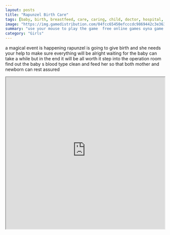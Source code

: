 ```yaml
---
layout: posts
title: "Rapunzel Birth Care"
tags: [baby, birth, breastfeed, care, caring, child, doctor, hospital, pregnant, princess, rapunzel, simulation, tangled, treatment, free, online, games, oyna, game, free, games, play, play, games]
image: "https://img.gamedistribution.com/04fcc65450efcccdc9869442c3e36310.jpg"
summary: "use your mouse to play the game  free online games oyna game free games play play games"
category: "Girls"
---
```


a magical event is happening rapunzel is going to give birth and she needs your help to make sure everything will be alright waiting for the baby can take a while but in the end it will be all worth it step into the operation room find out the baby s blood type clean and feed her so that both mother and newborn can rest assured

<iframe width="100%" height="480px;" src="https://flash.gamedistribution.com?game=04fcc65450efcccdc9869442c3e36310"></iframe>